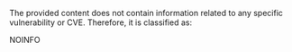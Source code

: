 The provided content does not contain information related to any specific vulnerability or CVE. Therefore, it is classified as:

NOINFO